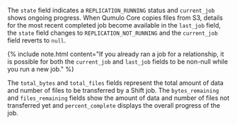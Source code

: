   The `state` field indicates a `REPLICATION_RUNNING` status and `current_job` shows ongoing progress. When Qumulo Core copies files from S3, details for the most recent completed job become available in the `last_job` field, the `state` field changes to `REPLICATION_NOT_RUNNING` and the `current_job` field reverts to `null`.

  {% include note.html content="If you already ran a job for a relationship, it is possible for both the `current_job` and `last_job` fields to be non-null while you run a new job." %}

  The `total_bytes` and `total_files` fields represent the total amount of data and number of files to be transferred by a Shift job. The `bytes_remaining` and `files_remaining` fields show the amount of data and number of files not transferred yet and `percent_complete` displays the overall progress of the job.
